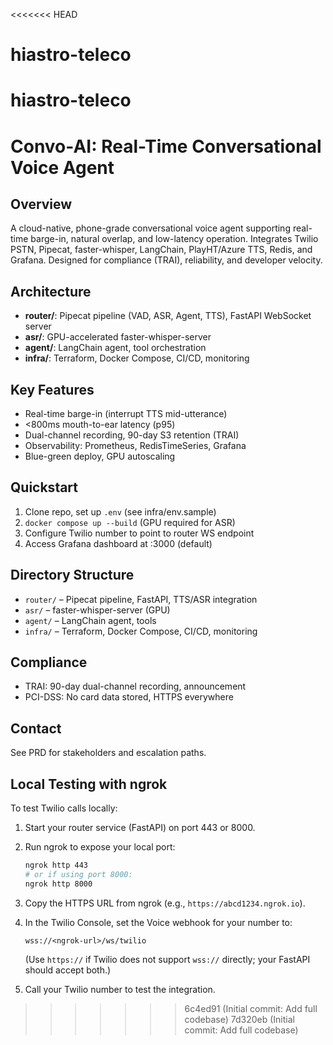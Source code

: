 
<<<<<<< HEAD
# hiastro-teleco
hiastro-teleco
=======
# Convo-AI: Real-Time Conversational Voice Agent

## Overview
A cloud-native, phone-grade conversational voice agent supporting real-time barge-in, natural overlap, and low-latency operation. Integrates Twilio PSTN, Pipecat, faster-whisper, LangChain, PlayHT/Azure TTS, Redis, and Grafana. Designed for compliance (TRAI), reliability, and developer velocity.

## Architecture
- **router/**: Pipecat pipeline (VAD, ASR, Agent, TTS), FastAPI WebSocket server
- **asr/**: GPU-accelerated faster-whisper-server
- **agent/**: LangChain agent, tool orchestration
- **infra/**: Terraform, Docker Compose, CI/CD, monitoring

## Key Features
- Real-time barge-in (interrupt TTS mid-utterance)
- <800ms mouth-to-ear latency (p95)
- Dual-channel recording, 90-day S3 retention (TRAI)
- Observability: Prometheus, RedisTimeSeries, Grafana
- Blue-green deploy, GPU autoscaling

## Quickstart
1. Clone repo, set up `.env` (see infra/env.sample)
2. `docker compose up --build` (GPU required for ASR)
3. Configure Twilio number to point to router WS endpoint
4. Access Grafana dashboard at :3000 (default)

## Directory Structure
- `router/` – Pipecat pipeline, FastAPI, TTS/ASR integration
- `asr/` – faster-whisper-server (GPU)
- `agent/` – LangChain agent, tools
- `infra/` – Terraform, Docker Compose, CI/CD, monitoring

## Compliance
- TRAI: 90-day dual-channel recording, announcement
- PCI-DSS: No card data stored, HTTPS everywhere

## Contact
See PRD for stakeholders and escalation paths.

## Local Testing with ngrok

To test Twilio calls locally:
1. Start your router service (FastAPI) on port 443 or 8000.
2. Run ngrok to expose your local port:
   
   ```sh
   ngrok http 443
   # or if using port 8000:
   ngrok http 8000
   ```
3. Copy the HTTPS URL from ngrok (e.g., `https://abcd1234.ngrok.io`).
4. In the Twilio Console, set the Voice webhook for your number to:
   
   ```
   wss://<ngrok-url>/ws/twilio
   ```
   (Use `https://` if Twilio does not support `wss://` directly; your FastAPI should accept both.)

5. Call your Twilio number to test the integration. 
>>>>>>> 6c4ed91 (Initial commit: Add full codebase)
>>>>>>> 7d320eb (Initial commit: Add full codebase)
